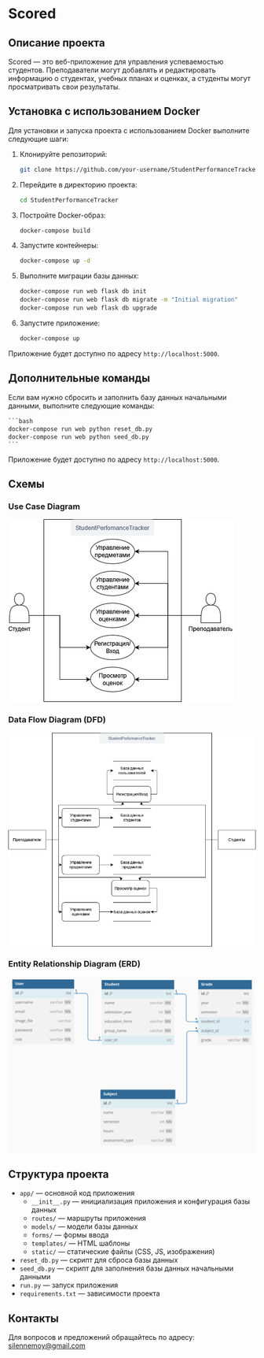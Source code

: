 # Scored

## Описание проекта

Scored — это веб-приложение для управления успеваемостью студентов. Преподаватели могут добавлять и редактировать информацию о студентах, учебных планах и оценках, а студенты могут просматривать свои результаты.

## Установка с использованием Docker

Для установки и запуска проекта с использованием Docker выполните следующие шаги:

1. Клонируйте репозиторий:
    ```bash
    git clone https://github.com/your-username/StudentPerformanceTracker.git
    ```

2. Перейдите в директорию проекта:
    ```bash
    cd StudentPerformanceTracker
    ```

3. Постройте Docker-образ:
    ```bash
    docker-compose build
    ```

4. Запустите контейнеры:
    ```bash
    docker-compose up -d
    ```

5. Выполните миграции базы данных:
    ```bash
    docker-compose run web flask db init
    docker-compose run web flask db migrate -m "Initial migration"
    docker-compose run web flask db upgrade
    ```

6. Запустите приложение:
    ```bash
    docker-compose up
    ```

Приложение будет доступно по адресу `http://localhost:5000`.

## Дополнительные команды

Если вам нужно сбросить и заполнить базу данных начальными данными, выполните следующие команды:

    ```bash
    docker-compose run web python reset_db.py
    docker-compose run web python seed_db.py
    ```

Приложение будет доступно по адресу `http://localhost:5000`.

## Схемы

### Use Case Diagram

![Use Case Diagram](app/static/images/ucd.png)

### Data Flow Diagram (DFD)

![Data Flow Diagram](app/static/images/dfd.png)

### Entity Relationship Diagram (ERD)

![Entity Relationship Diagram](app/static/images/edf.png)

## Структура проекта

- `app/` — основной код приложения
  - `__init__.py` — инициализация приложения и конфигурация базы данных
  - `routes/` — маршруты приложения
  - `models/` — модели базы данных
  - `forms/` — формы ввода
  - `templates/` — HTML шаблоны
  - `static/` — статические файлы (CSS, JS, изображения)
- `reset_db.py` — скрипт для сброса базы данных
- `seed_db.py` — скрипт для заполнения базы данных начальными данными
- `run.py` — запуск приложения
- `requirements.txt` — зависимости проекта

## Контакты

Для вопросов и предложений обращайтесь по адресу: [silennemoy@gmail.com](mailto:silennemoy@gmail.com)
